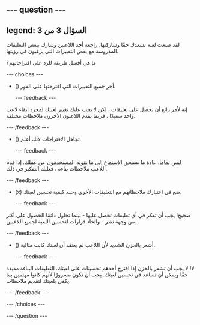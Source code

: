 --- question ---
---
legend: السؤال 3 من 3
---

لقد صنعت لعبة تسعدك حقًا وشاركتها. راجعه أحد اللاعبين وشارك ببعض التعليقات المدروسة مع بعض التغييرات التي يرغبون في رؤيتها.

ما هي أفضل طريقة للرد على اقتراحاتهم؟

--- choices ---

- () أجرِ جميع التغييرات التي اقترحتها على الفور.

  --- feedback ---

إنه لأمر رائع أن تحصل على تعليقات ، لكن لا يجب عليك تغيير لعبتك لمجرد إبقاء لاعب واحد سعيدًا ، فربما يقدم اللاعبون الآخرون ملاحظات مختلفة.

  --- /feedback ---

- () تجاهل الاقتراحات لأنك أعلم.

  --- feedback ---

ليس تماما. عادة ما يستحق الاستماع إلى ما يقوله المستخدمون عن عملك. إذا قدم اللاعب ملاحظات بناءة ، فعليك التفكير في ذلك.

  --- /feedback ---

- (x) ضع في اعتبارك ملاحظاتهم مع التعليقات الأخرى وحدد كيفية تحسين لعبتك.

  --- feedback ---

صحيح! يجب أن تفكر في أي تعليقات تحصل عليها - بينما تحاول دائمًا الحصول على أكثر من وجهة نظر - واتخاذ قرارات لتحسين اللعبة لجميع اللاعبين.

  --- /feedback ---

- () أشعر بالحزن الشديد لأن اللاعب لم يعتقد أن لعبتك كانت مثالية.

  --- feedback ---

لا! لا يجب أن تشعر بالحزن إذا اقترح أحدهم تحسينات على لعبتك. التعليقات البناءة مفيدة حقًا ويمكن أن تساعد في تحسين لعبتك. يجب أن تكون مسرورًا لأنهم كانوا مهتمين بما يكفي بلعبتك لتقديم ملاحظات.

  --- /feedback ---

--- /choices ---

--- /question ---